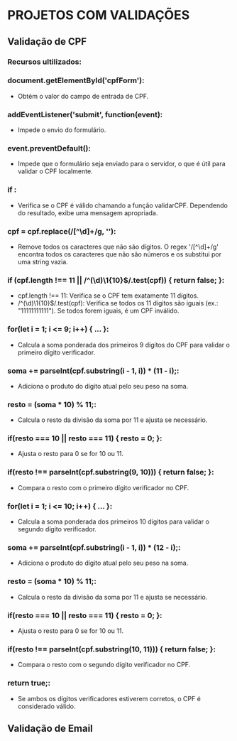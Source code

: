 # PROJETOS COM VALIDAÇÕES

## Validação de CPF

### Recursos ultilizados:

### document.getElementById('cpfForm'):
*  Obtém o valor do campo de entrada de CPF.

### addEventListener('submit', function(event):
*  Impede o envio do formulário.

### event.preventDefault():
* Impede que o formulário seja enviado para o servidor, o que é útil para validar o CPF localmente.

### if :
* Verifica se o CPF é válido chamando a função validarCPF. Dependendo do resultado, exibe uma mensagem apropriada.

### cpf = cpf.replace(/[^\d]+/g, ''):
* Remove todos os caracteres que não são dígitos. O regex '/[^\d]+/g' encontra todos os caracteres que não são números e os substitui por uma string vazia.

### if (cpf.length !== 11 || /^(\d)\1{10}$/.test(cpf)) { return false; }:
* cpf.length !== 11: Verifica se o CPF tem exatamente 11 dígitos.
* /^(\d)\1{10}$/.test(cpf): Verifica se todos os 11 dígitos são iguais (ex.: "11111111111"). Se todos forem iguais, é um CPF inválido.

### for(let i = 1; i <= 9; i++) { ... }: 
* Calcula a soma ponderada dos primeiros 9 dígitos do CPF para validar o primeiro dígito verificador.

### soma += parseInt(cpf.substring(i - 1, i)) * (11 - i);:
* Adiciona o produto do dígito atual pelo seu peso na soma.

### resto = (soma * 10) % 11;:
* Calcula o resto da divisão da soma por 11 e ajusta se necessário.

### if(resto === 10 || resto === 11) { resto = 0; }:
* Ajusta o resto para 0 se for 10 ou 11.

### if(resto !== parseInt(cpf.substring(9, 10))) { return false; }:
* Compara o resto com o primeiro dígito verificador no CPF.

### for(let i = 1; i <= 10; i++) { ... }:
* Calcula a soma ponderada dos primeiros 10 dígitos para validar o segundo dígito verificador.

### soma += parseInt(cpf.substring(i - 1, i)) * (12 - i);:
* Adiciona o produto do dígito atual pelo seu peso na soma.

### resto = (soma * 10) % 11;:
* Calcula o resto da divisão da soma por 11 e ajusta se necessário.

### if(resto === 10 || resto === 11) { resto = 0; }:
* Ajusta o resto para 0 se for 10 ou 11.

### if(resto !== parseInt(cpf.substring(10, 11))) { return false; }:
* Compara o resto com o segundo dígito verificador no CPF.

### return true;:
* Se ambos os dígitos verificadores estiverem corretos, o CPF é considerado válido.

## Validação de Email


###

###